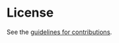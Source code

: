 # License

See the
[guidelines for contributions](https://github.com/chris-wood/draft-amjad-cfrg-partially-blind-rsa/blob//CONTRIBUTING.md).
